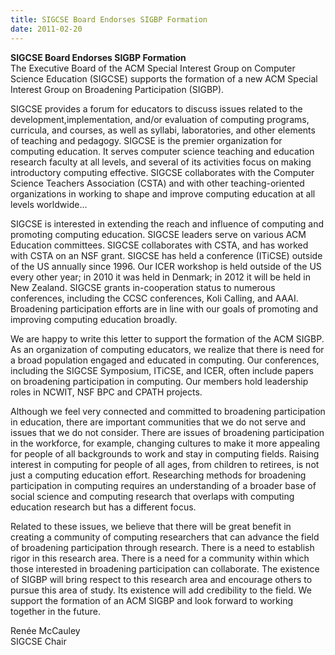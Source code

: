 ```yaml
---
title: SIGCSE Board Endorses SIGBP Formation
date: 2011-02-20
---
```


**SIGCSE Board Endorses SIGBP Formation**\
The Executive Board of the ACM Special Interest Group on Computer
Science Education (SIGCSE) supports the formation of a new ACM Special
Interest Group on Broadening Participation (SIGBP).

SIGCSE provides a forum for educators to discuss issues related to the
development,implementation, and/or evaluation of computing programs,
curricula, and courses, as well as syllabi, laboratories, and other
elements of teaching and pedagogy. SIGCSE is the premier organization
for computing education. It serves computer science teaching and
education research faculty at all levels, and several of its activities
focus on making introductory computing effective. SIGCSE collaborates
with the Computer Science Teachers Association (CSTA) and with other
teaching-oriented organizations in working to shape and improve
computing education at all levels worldwide\...

SIGCSE is interested in extending the reach and influence of computing
and promoting computing education. SIGCSE leaders serve on various ACM
Education committees. SIGCSE collaborates with CSTA, and has worked with
CSTA on an NSF grant. SIGCSE has held a conference (ITiCSE) outside of
the US annually since 1996. Our ICER workshop is held outside of the US
every other year; in 2010 it was held in Denmark; in 2012 it will be
held in New Zealand. SIGCSE grants in-cooperation status to numerous
conferences, including the CCSC conferences, Koli Calling, and AAAI.
Broadening participation efforts are in line with our goals of promoting
and improving computing education broadly.

We are happy to write this letter to support the formation of the ACM
SIGBP. As an organization of computing educators, we realize that there
is need for a broad population engaged and educated in computing. Our
conferences, including the SIGCSE Symposium, ITiCSE, and ICER, often
include papers on broadening participation in computing. Our members
hold leadership roles in NCWIT, NSF BPC and CPATH projects.

Although we feel very connected and committed to broadening
participation in education, there are important communities that we do
not serve and issues that we do not consider. There are issues of
broadening participation in the workforce, for example, changing
cultures to make it more appealing for people of all backgrounds to work
and stay in computing fields. Raising interest in computing for people
of all ages, from children to retirees, is not just a computing
education effort. Researching methods for broadening participation in
computing requires an understanding of a broader base of social science
and computing research that overlaps with computing education research
but has a different focus.

Related to these issues, we believe that there will be great benefit in
creating a community of computing researchers that can advance the field
of broadening participation through research. There is a need to
establish rigor in this research area. There is a need for a community
within which those interested in broadening participation can
collaborate. The existence of SIGBP will bring respect to this research
area and encourage others to pursue this area of study. Its existence
will add credibility to the field. We support the formation of an ACM
SIGBP and look forward to working together in the future.

Renée McCauley\
SIGCSE Chair
